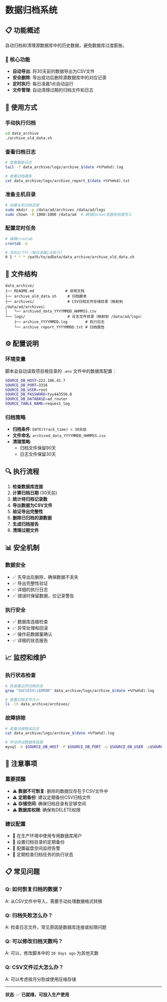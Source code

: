 # 数据归档系统

## 📋 功能概述

自动归档和清理源数据库中的历史数据，避免数据库过度膨胀。

### 🎯 核心功能
- **自动导出**: 将30天前的数据导出为CSV文件
- **安全删除**: 导出成功后删除源数据库中的对应记录
- **定时执行**: 每日凌晨1点自动运行
- **文件管理**: 自动清理过期的归档文件和日志

## 🚀 使用方式

### 手动执行归档
```bash
cd data_archive
./archive_old_data.sh
```

### 查看归档日志
```bash
# 查看最新日志
tail -f data_archive/logs/archive_$(date +%Y%m%d).log

# 查看归档报告
cat data_archive/logs/archive_report_$(date +%Y%m%d).txt
```

### 准备主机目录
```bash
# 创建主机归档目录
sudo mkdir -p /data/ad/archives /data/ad/logs
sudo chown -R 1000:1000 /data/ad  # 确保Docker容器有权限写入
```

### 配置定时任务
```bash
# 编辑crontab
crontab -e

# 添加以下行（每日凌晨1点执行）
0 1 * * * /path/to/adData/data_archive/archive_old_data.sh
```

## 📁 文件结构

```
data_archive/
├── README.md              # 说明文档
├── archive_old_data.sh     # 归档脚本
├── archives/               # CSV归档文件存储目录（映射到 /data/ad/archives）
│   └── archived_data_YYYYMMDD_HHMMSS.csv
└── logs/                   # 日志文件目录（映射到 /data/ad/logs）
    ├── archive_YYYYMMDD.log        # 执行日志
    └── archive_report_YYYYMMDD.txt # 归档报告
```

## ⚙️ 配置说明

### 环境变量
脚本会自动读取项目根目录的 `.env` 文件中的数据库配置：

```bash
SOURCE_DB_HOST=222.186.41.7
SOURCE_DB_PORT=3316
SOURCE_DB_USER=root
SOURCE_DB_PASSWORD=Yyy443556.0
SOURCE_DB_DATABASE=ad_router
SOURCE_TABLE_NAME=request_log
```

### 归档策略
- **归档条件**: `DATE(track_time) < 30天前`
- **文件命名**: `archived_data_YYYYMMDD_HHMMSS.csv`
- **清理策略**: 
  - 归档文件保留90天
  - 日志文件保留30天

## 🔍 执行流程

1. **检查数据库连接**
2. **计算归档日期** (30天前)
3. **统计待归档记录数**
4. **导出数据为CSV文件**
5. **验证导出完整性**
6. **删除已归档的源数据**
7. **生成归档报告**
8. **清理过期文件**

## 📊 安全机制

### 数据安全
- ✅ 先导出后删除，确保数据不丢失
- ✅ 导出完整性验证
- ✅ 详细的执行日志
- ✅ 错误时保留数据，仅记录警告

### 执行安全
- ✅ 数据库连接检查
- ✅ 异常处理和回滚
- ✅ 操作前数据量确认
- ✅ 详细的状态报告

## 📈 监控和维护

### 执行状态检查
```bash
# 检查最近的归档状态
grep "SUCCESS\|ERROR" data_archive/logs/archive_$(date +%Y%m%d).log

# 查看归档文件大小
ls -lh data_archive/archives/
```

### 故障排除
```bash
# 查看详细错误日志
cat data_archive/logs/archive_$(date +%Y%m%d).log

# 手动测试数据库连接
mysql -h $SOURCE_DB_HOST -P $SOURCE_DB_PORT -u $SOURCE_DB_USER -p$SOURCE_DB_PASSWORD -e "SELECT 1;"
```

## 🚨 注意事项

### 重要提醒
- ⚠️ **数据不可恢复**: 删除的数据仅存在于CSV文件中
- ⚠️ **定期备份**: 建议定期备份CSV归档文件
- ⚠️ **存储空间**: 确保归档目录有足够空间
- ⚠️ **数据库权限**: 确保有DELETE权限

### 建议配置
- 🔧 在生产环境中使用专用数据库用户
- 🔧 设置归档目录的定期备份
- 🔧 配置磁盘空间监控告警
- 🔧 定期检查归档任务的执行状态

## 📋 常见问题

### Q: 如何恢复归档的数据？
A: 从CSV文件中导入，需要手动处理数据格式转换

### Q: 归档失败怎么办？
A: 检查日志文件，常见原因是数据库连接或权限问题

### Q: 可以修改归档天数吗？
A: 可以，修改脚本中的 `30 days ago` 为其他天数

### Q: CSV文件过大怎么办？
A: 可以考虑按月分割或使用压缩存储

---

**状态**: ✅ **已就绪，可投入生产使用**
